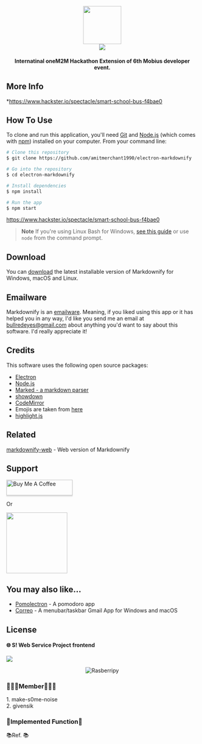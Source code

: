 
<h1 align="center">  
  <br>
  <a href="https://github.com/make-s0me-noise/smartbus/blob/master/img/logo.png?raw=true"><img src="https://github.com/make-s0me-noise/smartbus/blob/master/img/logo.png?raw=true" style="width:100px"></a>
  <br>
  <img src="https://capsule-render.vercel.app/api?type=slice&color=auto&height=200&section=header&text=Smart🚍SchoolBus&fontSize=90" />
  <br>
</h1>

<h4 align="center">Internatinal oneM2M Hackathon Extension of 6th Mobius developer event</a>.</h4>


## More Info

*https://www.hackster.io/spectacle/smart-school-bus-f4bae0

## How To Use

To clone and run this application, you'll need [Git](https://git-scm.com) and [Node.js](https://nodejs.org/en/download/) (which comes with [npm](http://npmjs.com)) installed on your computer. From your command line:

```bash
# Clone this repository
$ git clone https://github.com/amitmerchant1990/electron-markdownify

# Go into the repository
$ cd electron-markdownify

# Install dependencies
$ npm install

# Run the app
$ npm start
```
https://www.hackster.io/spectacle/smart-school-bus-f4bae0
> **Note**
> If you're using Linux Bash for Windows, [see this guide](https://www.howtogeek.com/261575/how-to-run-graphical-linux-desktop-applications-from-windows-10s-bash-shell/) or use `node` from the command prompt.


## Download

You can [download](https://github.com/amitmerchant1990/electron-markdownify/releases/tag/v1.2.0) the latest installable version of Markdownify for Windows, macOS and Linux.

## Emailware

Markdownify is an [emailware](https://en.wiktionary.org/wiki/emailware). Meaning, if you liked using this app or it has helped you in any way, I'd like you send me an email at <bullredeyes@gmail.com> about anything you'd want to say about this software. I'd really appreciate it!

## Credits

This software uses the following open source packages:

- [Electron](http://electron.atom.io/)
- [Node.js](https://nodejs.org/)
- [Marked - a markdown parser](https://github.com/chjj/marked)
- [showdown](http://showdownjs.github.io/showdown/)
- [CodeMirror](http://codemirror.net/)
- Emojis are taken from [here](https://github.com/arvida/emoji-cheat-sheet.com)
- [highlight.js](https://highlightjs.org/)

## Related

[markdownify-web](https://github.com/amitmerchant1990/markdownify-web) - Web version of Markdownify

## Support

<a href="https://www.buymeacoffee.com/5Zn8Xh3l9" target="_blank"><img src="https://www.buymeacoffee.com/assets/img/custom_images/purple_img.png" alt="Buy Me A Coffee" style="height: 41px !important;width: 174px !important;box-shadow: 0px 3px 2px 0px rgba(190, 190, 190, 0.5) !important;-webkit-box-shadow: 0px 3px 2px 0px rgba(190, 190, 190, 0.5) !important;" ></a>

<p>Or</p> 

<a href="https://www.patreon.com/amitmerchant">
	<img src="https://c5.patreon.com/external/logo/become_a_patron_button@2x.png" width="160">
</a>

## You may also like...

- [Pomolectron](https://github.com/amitmerchant1990/pomolectron) - A pomodoro app
- [Correo](https://github.com/amitmerchant1990/correo) - A menubar/taskbar Gmail App for Windows and macOS

## License


#### 🌐 S! Web Service Project frontend
<img src="https://capsule-render.vercel.app/api?type=slice&color=auto&height=200&section=header&text=Smart🚍SchoolBus&fontSize=90" />

<p align="center">
  <img alt="Rasberripy" src="[https://img.shields.io/badge/Rasberripy-ef-ff69b4]">
</p>
<h3>🧑🏻‍💻Member🧑🏻‍💻</h3>
1. make-s0me-noise
<br>
2. givensik

<h3>📓Implemented Function📓</h3>


<p>📚Ref. 📚</p>
